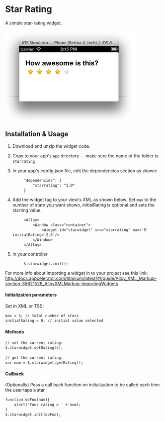 Star Rating
============
A simple star-rating widget. 

<img src="starrating.png"/>

Installation & Usage
------------

1. Download and unzip the widget code.
2. Copy to your app's `app` directory -- make sure the name of the folder is `starrating`
3. In your app's config.json file, edit the dependencies section as shown:
 
            "dependencies": {
                "starrating": "1.0"
            }

4. Add the widget tag to your view's XML as shown below.  Set `max` to the number of stars you want shown, initialRating is optional and sets the starting value. 

            <Alloy>
                <Window class="container">
                    <Widget id="starwidget" src="starrating" max='5' initialRating='2.5'/>
                </Window>
            </Alloy>

5. In your controller

            $.starwidget.init(); 

For more info about importing a widget in to your project see this link: <http://docs.appcelerator.com/titanium/latest/#!/guide/Alloy_XML_Markup-section-35621528_AlloyXMLMarkup-ImportingWidgets>

#### Initialization parameters

Set in XML or TSS:

	max = 5; // total number of stars
	initialRating = 0; // initial value selected

#### Methods
	// set the current rating:
	$.starwidget.setRating(4);
	
	// get the current rating:
	var num = $.starwidget.getRating();

#### Callback

(Optionally) Pass a call back function on initialization to be called each time the user taps a star

	function doFoo(num){
		alert('Your rating = ' + num);
	}
	$.starwidget.init(doFoo);

